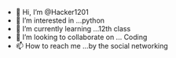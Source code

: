- 👋 Hi, I’m @Hacker1201
- 👀 I’m interested in ...python
- 🌱 I’m currently learning ...12th class
- 💞️ I’m looking to collaborate on ... Coding
- 📫 How to reach me ...by the social networking

<!---
Hacker1201/Hacker1201 is a ✨ special ✨ repository because its `README.md` (this file) appears on your GitHub profile.
You can click the Preview link to take a look at your changes.
--->
